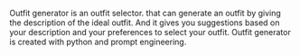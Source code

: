 Outfit generator is an outfit selector.
that can generate an outfit by giving the description of the ideal outfit.
And it gives you suggestions 
based on your description and your preferences to select your outfit. 
Outfit generator is created with python and prompt engineering.

